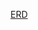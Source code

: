 [ERD](https://github.com/project-progression-system/project_titan_client/blob/master/Back-end%20and%20Front-end%20for%20Project%20Titan.pdf)

